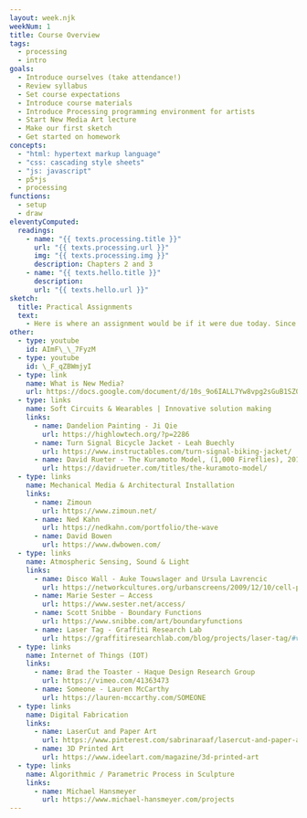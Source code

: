 ```yaml
---
layout: week.njk
weekNum: 1
title: Course Overview
tags:
  - processing
  - intro
goals:
  - Introduce ourselves (take attendance!)
  - Review syllabus
  - Set course expectations
  - Introduce course materials
  - Introduce Processing programming environment for artists
  - Start New Media Art lecture
  - Make our first sketch
  - Get started on homework
concepts:
  - "html: hypertext markup language"
  - "css: cascading style sheets"
  - "js: javascript"
  - p5*js
  - processing
functions:
  - setup
  - draw
eleventyComputed:
  readings:
    - name: "{{ texts.processing.title }}"
      url: "{{ texts.processing.url }}"
      img: "{{ texts.processing.img }}"
      description: Chapters 2 and 3
    - name: "{{ texts.hello.title }}"
      description:
      url: "{{ texts.hello.url }}"
sketch:
  title: Practical Assignments
  text:
    - Here is where an assignment would be if it were due today. Since it's the first day of class, we won't expect anything here. Take a look at week 2 for your assignment.
other:
  - type: youtube
    id: AImF\_\_7FyzM
  - type: youtube
    id: \_F_qZBWmjyI
  - type: link
    name: What is New Media?
    url: https://docs.google.com/document/d/10s_9o6IALL7Yw8vpg2sGuB1SZ0hURyfYq8dsULLn_UM/edit
  - type: links
    name: Soft Circuits & Wearables | Innovative solution making
    links:
      - name: Dandelion Painting - Ji Qie
        url: https://highlowtech.org/?p=2286
      - name: Turn Signal Bicycle Jacket - Leah Buechly
        url: https://www.instructables.com/turn-signal-biking-jacket/
      - name: David Rueter - The Kuramoto Model, (1,000 Fireflies), 2012
        url: https://davidrueter.com/titles/the-kuramoto-model/
  - type: links
    name: Mechanical Media & Architectural Installation
    links:
      - name: Zimoun
        url: https://www.zimoun.net/
      - name: Ned Kahn
        url: https://nedkahn.com/portfolio/the-wave
      - name: David Bowen
        url: https://www.dwbowen.com/
  - type: links
    name: Atmospheric Sensing, Sound & Light
    links:
      - name: Disco Wall - Auke Touwslager and Ursula Lavrencic
        url: https://networkcultures.org/urbanscreens/2009/12/10/cell-phone-disco-urban-screens/
      - name: Marie Sester – Access
        url: https://www.sester.net/access/
      - name: Scott Snibbe - Boundary Functions
        url: https://www.snibbe.com/art/boundaryfunctions
      - name: Laser Tag - Graffiti Research Lab
        url: https://graffitiresearchlab.com/blog/projects/laser-tag/#video
  - type: links
    name: Internet of Things (IOT)
    links:
      - name: Brad the Toaster - Haque Design Research Group
        url: https://vimeo.com/41363473
      - name: Someone - Lauren McCarthy
        url: https://lauren-mccarthy.com/SOMEONE
  - type: links
    name: Digital Fabrication
    links:
      - name: LaserCut and Paper Art
        url: https://www.pinterest.com/sabrinaraaf/lasercut-and-paper-art/
      - name: 3D Printed Art
        url: https://www.ideelart.com/magazine/3d-printed-art
  - type: links
    name: Algorithmic / Parametric Process in Sculpture
    links:
      - name: Michael Hansmeyer
        url: https://www.michael-hansmeyer.com/projects
---
```

